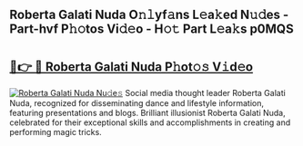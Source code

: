 ## Roberta Galati Nuda O𝚗𝚕yf𝚊ns L𝚎a𝚔ed N𝚞𝚍es - Part-hvf P𝚑𝚘tos Vi𝚍𝚎o - H𝚘𝚝 Part L𝚎a𝚔s p0MQS

# <h2><a href="http://kf9ssn.oniu.top/?m=Roberta+Galati+Nuda">🔗👉 🔴 Roberta Galati Nuda P𝚑ot𝚘𝚜 V𝚒d𝚎o</a></h2>

[![Roberta Galati Nuda Nu𝚍e𝚜](https://i.imgur.com/0qMVB7G.gif)](http://kf9ssn.oniu.top/?m=Roberta+Galati+Nuda)
Social media thought leader Roberta Galati Nuda, recognized for disseminating dance and lifestyle information, featuring presentations and blogs. Brilliant illusionist Roberta Galati Nuda, celebrated for their exceptional skills and accomplishments in creating and performing magic tricks.  
